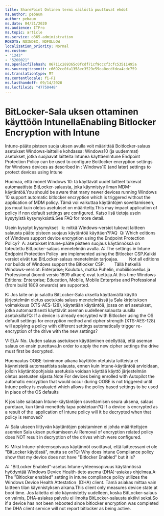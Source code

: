 ```yaml
---
title: SharePoint Onlinen termi säilöstä puuttuvat ehdot
ms.author: pebaum
author: pebaum
ms.date: 04/21/2020
ms.audience: ITPro
ms.topic: article
ms.service: o365-administration
ROBOTS: NOINDEX, NOFOLLOW
localization_priority: Normal
ms.custom:
- "1243"
- "5200021"
ms.openlocfilehash: 06711c289365c0fcdf71cf9cccf3cfc53511495a
ms.sourcegitcommit: c6692ce0fa1358ec3529e59ca0ecdfdea4cdc759
ms.translationtype: MT
ms.contentlocale: fi-FI
ms.lasthandoff: 09/14/2020
ms.locfileid: "47750448"
---
```

# <a name="enabling-bitlocker-encryption-with-intune"></a><span data-ttu-id="1cf86-102">BitLocker-Sala uksen ottaminen käyttöön Intunella</span><span class="sxs-lookup"><span data-stu-id="1cf86-102">Enabling Bitlocker Encryption with Intune</span></span>

<span data-ttu-id="1cf86-103">Intune-pääte pisteen suoja uksen avulla voit määrittää Boitlocker-salaus asetukset Windows-laitteille kohdassa: Windows10 (ja uudemmat) asetukset, jotka suojaavat laitteita Intunea käyttäen</span><span class="sxs-lookup"><span data-stu-id="1cf86-103">Intune Endpoint Protection Policy can be used to configure Boitlocker encryption settings for Windows devices as described in : Windows10 (and later) settings to protect devices using Intune</span></span>

<span data-ttu-id="1cf86-104">Huomaa, että monet Windows 10: tä käyttävät uudet laitteet tukevat automaattista BitLocker-salausta, joka käynnistyy ilman MDM-käytäntöä.</span><span class="sxs-lookup"><span data-stu-id="1cf86-104">You should be aware that many newer devices running Windows 10 support automatic bitlocker encryption which is triggered without the application of MDM policy.</span></span> <span data-ttu-id="1cf86-105">Tämä voi vaikuttaa käytäntöjen soveltamiseen, jos muut kuin oletus asetukset on määritetty.</span><span class="sxs-lookup"><span data-stu-id="1cf86-105">This may impact application of policy if non default settings are configured.</span></span> <span data-ttu-id="1cf86-106">Katso lisä tietoja usein kysytyistä kysymyksistä.</span><span class="sxs-lookup"><span data-stu-id="1cf86-106">See FAQ for more detail.</span></span>


<span data-ttu-id="1cf86-107">Usein kysytyt kysymykset   k: mitkä Windows-versiot tukevat laitteen salausta pääte pisteen suojaus käytäntöä käyttäen?</span><span class="sxs-lookup"><span data-stu-id="1cf86-107">FAQ  Q: Which editions of Windows support device encryption using the Endpoint Protection Policy?</span></span>
<span data-ttu-id="1cf86-108"> A: asetukset Intune-pääte pisteen suojaus käytännössä on toteutettu BitLocker-salaus menetelmän avulla.</span><span class="sxs-lookup"><span data-stu-id="1cf86-108"> A: The settings in Intune Endpoint Protection Policy  are implemented using the Bitlocker CSP.</span></span><span data-ttu-id="1cf86-109">Kaikki versiot eivät tue BitLocker-salaus menetelmän tarjoajaa. 
     </span><span class="sxs-lookup"><span data-stu-id="1cf86-109">  Not all editions nor builds of Windows support the Bitlocker CSP. 
     </span></span> <span data-ttu-id="1cf86-110">Tällä hetkellä Windows-versiot: Enterprise; Koulutus, matka Puhelin, mobiilisovellus ja Professional (koonti versio 1809 alkaen) ovat tuettuja.</span><span class="sxs-lookup"><span data-stu-id="1cf86-110">At this time Windows Editions: Enterprise; Education, Mobile, Mobile Enterprise and Professional (from build 1809 onwards) are supported.</span></span>




<span data-ttu-id="1cf86-111">K: Jos laite on jo salattu BitLocker-Sala uksella käyttämällä käyttö järjestelmän oletus asetuksia salaus menetelmässä ja Sala kirjoituksen voimakkuus (XTS-AES-128), käytetään käytäntöä, jossa on eri asetukset, jotka automaattisesti käyttävät aseman uudelleensalausta uusilla asetuksilla?</span><span class="sxs-lookup"><span data-stu-id="1cf86-111">Q: If a device is already encrypted with Bitlocker using the OS default settings for encryption method and cipher strength (XTS-AES-128)  will applying a policy with different settings automatically trigger re-encryption of the drive with the new settings?</span></span>

<span data-ttu-id="1cf86-112">V: Ei.</span><span class="sxs-lookup"><span data-stu-id="1cf86-112">A: No.</span></span> <span data-ttu-id="1cf86-113">Uuden salaus asetuksen käyttäminen edellyttää, että aseman salaus on ensin purettava.</span><span class="sxs-lookup"><span data-stu-id="1cf86-113">In order to apply the new cipher settings the drive must first be decrypted.</span></span>

<span data-ttu-id="1cf86-114">Huomautus OOBE-toiminnon aikana käyttöön otetuista laitteista ei käynnistetä automaattista salausta, ennen kuin Intune-käytäntöä arvioidaan, jolloin käytäntöpohjaisia asetuksia voidaan käyttää käyttö järjestelmän oletus asetusten sijasta.</span><span class="sxs-lookup"><span data-stu-id="1cf86-114">Note For devices being enrolled with Autopilot the automatic encryption that would occur during OOBE is not triggered until Intune policy is evaluated which allows the policy based settings to be used in place of the OS defaults</span></span>




<span data-ttu-id="1cf86-115">K jos laite salataan Intune-käytäntöjen soveltamisen seura uksena, salaus puretaan, kun tämä menettely tapa poistetaan?</span><span class="sxs-lookup"><span data-stu-id="1cf86-115">Q If a device is encrypted as a result of the  application of Intune policy will it be decrypted when that policy is removed?</span></span>

<span data-ttu-id="1cf86-116">A: Sala ukseen liittyvän käytäntöjen poistaminen ei johda määritettyjen asemien Sala uksen purkamiseen.</span><span class="sxs-lookup"><span data-stu-id="1cf86-116">A: Removal of encryption related policy does NOT result in decryption of the drives which were configured.</span></span>




<span data-ttu-id="1cf86-117">K: Miksi Intune-yhteensopivuus käytännöt osoittavat, että laitteessani ei ole "BitLocker käytössä", mutta se on?</span><span class="sxs-lookup"><span data-stu-id="1cf86-117">Q: Why does intune Compliance policy show that my device does not have "Bitlocker Enabled" but it is?</span></span>

<span data-ttu-id="1cf86-118">A: "BitLocker Enabled"-asetus Intune-yhteensopivuus käytännössä hyödyntää Windows Device Health-tieto asema (DHA)-asiakas ohjelmaa.</span><span class="sxs-lookup"><span data-stu-id="1cf86-118">A: The "Bitlocker enabled" setting in intune compliance policy utilizes the Windows Device Health Attestation  (DHA) client.</span></span> <span data-ttu-id="1cf86-119">Tämä asiakas mittaa vain laitteen tilan käynnistyksen aikana.</span><span class="sxs-lookup"><span data-stu-id="1cf86-119">This client only measures device state at boot time.</span></span> <span data-ttu-id="1cf86-120">Jos laitetta ei ole käynnistetty uudelleen, koska BitLocker-salaus on valmis, DHA-asiakas palvelu ei ilmoita BitLocker-salausta aktiivi seksi.</span><span class="sxs-lookup"><span data-stu-id="1cf86-120">So if a device has not been rebooted since bitlocker encryption was completed the DHA client service will not report bitlocker as being active.</span></span>